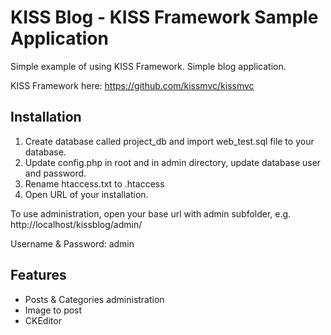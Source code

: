 # KISS Blog - KISS Framework Sample Application
Simple example of using KISS Framework. Simple blog application.

KISS Framework here: https://github.com/kissmvc/kissmvc

## Installation
1. Create database called project_db and import web_test.sql file to your database.
2. Update config.php in root and in admin directory, update database user and password.
3. Rename htaccess.txt to .htaccess
4. Open URL of your installation.

To use administration, open your base url with admin subfolder, e.g. http://localhost/kissblog/admin/

Username & Password: admin

## Features
- Posts & Categories administration
- Image to post
- CKEditor

